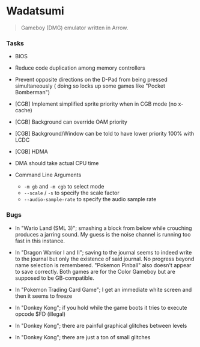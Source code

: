# Wadatsumi
> Gameboy (DMG) emulator written in Arrow.

### Tasks

 - BIOS

 - Reduce code duplication among memory controllers

 - Prevent opposite directions on the D-Pad from being pressed simultaneously (
   doing so locks up some games like "Pocket Bomberman")

 - [CGB] Implement simplified sprite priority when in CGB mode (no x-cache)

 - [CGB] Background can override OAM priority
 - [CGB] Background/Window can be told to have lower priority 100% with LCDC

 - [CGB] HDMA

 - DMA should take actual CPU time

 - Command Line Arguments
    - `-m gb` and `-m cgb` to select mode
    - `--scale` / `-s` to specify the scale factor
    - `--audio-sample-rate` to specify the audio sample rate

### Bugs

 - In "Wario Land (SML 3)"; smashing a block from below while crouching
   produces a jarring sound. My guess is the noise channel is running too fast
   in this instance.

 - In "Dragon Warrior I and II"; saving to the journal seems to indeed write to
   the journal but only the existence of said journal. No progress beyond name
   selection is remembered. "Pokemon Pinball" also doesn't appear to save
   correctly. Both games are for the Color Gameboy but are supposed to be
   GB-compatible.

 - In "Pokemon Trading Card Game"; I get an immediate white screen and then
   it seems to freeze

 - In "Donkey Kong"; if you hold <START> while the game boots it tries to
   execute opcode $FD (illegal)

 - In "Donkey Kong"; there are painful graphical glitches between levels

 - In "Donkey Kong"; there are just a ton of small glitches
